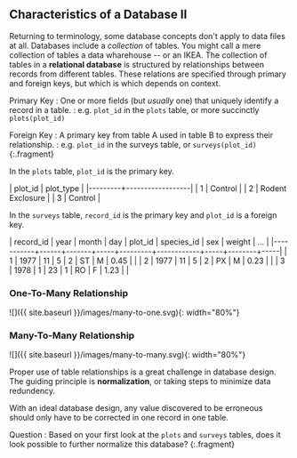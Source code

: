 ---
---

## Characteristics of a Database II

Returning to terminology, some database concepts don't apply to data files at all.
Databases include a *collection* of tables.
You might call a mere collection of tables a data wharehouse -- or an IKEA.
The collection of tables in a **relational database** is structured by relationships between records from different tables.
These relations are specified through primary and foreign keys, but which is which depends on context.

Primary Key
: One or more fields (but *usually* one) that uniquely identify a record in a table.
: e.g. `plot_id` in the `plots` table, or more succinctly `plots(plot_id)`
  
Foreign Key
: A primary key from table A used in table B to express their relationship.
: e.g. `plot_id` in the surveys table, or `surveys(plot_id)`
{:.fragment}
  
<!--split-->

In the `plots` table, `plot_id` is the primary key.

| plot_id | plot_type        |
|---------+------------------|
|       1 | Control          |
|       2 | Rodent Exclosure |
|       3 | Control          |
  
In the `surveys` table, `record_id` is the primary key and `plot_id` is a foreign key.

| record_id | year | month | day | plot_id | species_id | sex | weight | ... |
|-----------+------+-------+-----+---------+------------+-----+--------+-----|
|         1 | 1977 |    11 |   5 |       2 | ST         | M   |   0.45 |     |
|         2 | 1977 |    11 |   5 |       2 | PX         | M   |   0.23 |     |
|         3 | 1978 |     1 |  23 |       1 | RO         | F   |   1.23 |     |

<!--split-->

### One-To-Many Relationship

![]({{ site.baseurl }}/images/many-to-one.svg){: width="80%"}

<!--split-->

### Many-To-Many Relationship

![]({{ site.baseurl }}/images/many-to-many.svg){: width="80%"}

<!--split-->

Proper use of table relationships is a great challenge in database design.
The guiding principle is **normalization**, or taking steps to minimize data redundency.

With an ideal database design, any value discovered to be erroneous should only have to be corrected in one record in one table.

Question
: Based on your first look at the `plots` and `surveys` tables, does it look possible to further normalize this database?
{:.fragment}
